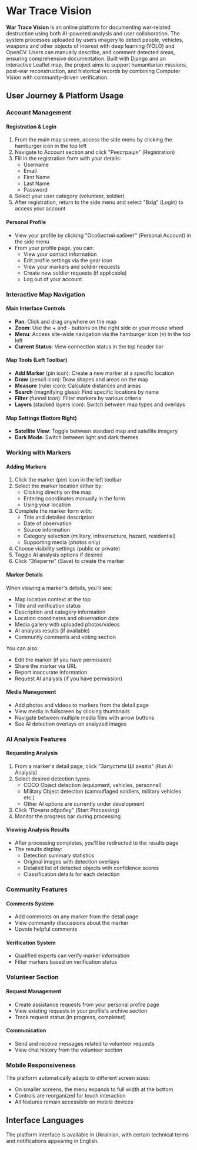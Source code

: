 # War Trace Vision

**War Trace Vision** is an online platform for documenting war-related destruction using both AI-powered analysis and user collaboration. The system processes uploaded by users imagery to detect people, vehicles, weapons and other objects of interest with deep learning (YOLO) and OpenCV. Users can manually describe, and comment detected areas, ensuring comprehensive documentation. Built with Django and an interactive Leaflet map, the project aims to support humanitarian missions, post-war reconstruction, and historical records by combining Computer Vision with community-driven verification.

## User Journey & Platform Usage

### Account Management

#### Registration & Login
1. From the main map screen, access the side menu by clicking the hamburger icon in the top left
2. Navigate to Account section and click "Реєстрація" (Registration)
3. Fill in the registration form with your details:
   - Username
   - Email
   - First Name
   - Last Name
   - Password
4. Select your user category (volunteer, soldier)
5. After registration, return to the side menu and select "Вхід" (Login) to access your account

#### Personal Profile
- View your profile by clicking "Особистий кабінет" (Personal Account) in the side menu
- From your profile page, you can:
  - View your contact information
  - Edit profile settings via the gear icon
  - View your markers and soldier requests
  - Create new soldier requests (if applicable)
  - Log out of your account

### Interactive Map Navigation

#### Main Interface Controls
- **Pan**: Click and drag anywhere on the map
- **Zoom**: Use the + and - buttons on the right side or your mouse wheel
- **Menu**: Access site-wide navigation via the hamburger icon (≡) in the top left
- **Current Status**: View connection status in the top header bar

#### Map Tools (Left Toolbar)
- **Add Marker** (pin icon): Create a new marker at a specific location
- **Draw** (pencil icon): Draw shapes and areas on the map
- **Measure** (ruler icon): Calculate distances and areas
- **Search** (magnifying glass): Find specific locations by name
- **Filter** (funnel icon): Filter markers by various criteria
- **Layers** (stacked layers icon): Switch between map types and overlays

#### Map Settings (Bottom Right)
- **Satellite View**: Toggle between standard map and satellite imagery
- **Dark Mode**: Switch between light and dark themes

### Working with Markers

#### Adding Markers
1. Click the marker (pin) icon in the left toolbar
2. Select the marker location either by:
   - Clicking directly on the map
   - Entering coordinates manually in the form
   - Using your location
3. Complete the marker form with:
   - Title and detailed description
   - Date of observation
   - Source information
   - Category selection (military, infrastructure, hazard, residential)
   - Supporting media (photos only)
4. Choose visibility settings (public or private)
5. Toggle AI analysis options if desired
6. Click "Зберегти" (Save) to create the marker

#### Marker Details
When viewing a marker's details, you'll see:
- Map location context at the top
- Title and verification status
- Description and category information
- Location coordinates and observation date
- Media gallery with uploaded photos/videos
- AI analysis results (if available)
- Community comments and voting section

You can also:
- Edit the marker (if you have permission)
- Share the marker via URL
- Report inaccurate information
- Request AI analysis (if you have permission)

#### Media Management
- Add photos and videos to markers from the detail page
- View media in fullscreen by clicking thumbnails
- Navigate between multiple media files with arrow buttons
- See AI detection overlays on analyzed images

### AI Analysis Features

#### Requesting Analysis
1. From a marker's detail page, click "Запустити ШІ аналіз" (Run AI Analysis)
2. Select desired detection types:
   - COCO Object detection (equipment, vehicles, personnel)
   - Military Object detection (camouflaged soldiers, military vehicles etc.)
   - Other AI options are currently under development
3. Click "Почати обробку" (Start Processing)
4. Monitor the progress bar during processing

#### Viewing Analysis Results
- After processing completes, you'll be redirected to the results page
- The results display:
  - Detection summary statistics
  - Original images with detection overlays
  - Detailed list of detected objects with confidence scores
  - Classification details for each detection

### Community Features

#### Comments System
- Add comments on any marker from the detail page
- View community discussions about the marker
- Upvote helpful comments

#### Verification System
- Qualified experts can verify marker information
- Filter markers based on verification status

### Volunteer Section

#### Request Management
- Create assistance requests from your personal profile page
- View existing requests in your profile's archive section
- Track request status (in progress, completed)

#### Communication
- Send and receive messages related to volunteer requests
- View chat history from the volunteer section

### Mobile Responsiveness
The platform automatically adapts to different screen sizes:
- On smaller screens, the menu expands to full width at the bottom
- Controls are reorganized for touch interaction
- All features remain accessible on mobile devices

## Interface Languages
The platform interface is available in Ukrainian, with certain technical terms and notifications appearing in English.
